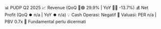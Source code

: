 📊 PUDP Q2 2025
📈 Revenue (QoQ 🔼🟢 29.9% | YoY 🔻🔴 -13.7%)
💰 Net Profit (QoQ ⏺️ n/a | YoY ⏺️ n/a)
💡 Cash Operasi: Negatif
🧮 Valuasi: PER n/a | PBV 0.7x
🧱 Fundamental perlu dicermati
